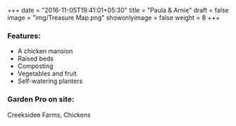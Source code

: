 +++
date = "2016-11-05T19:41:01+05:30"
title = "Paula & Arnie"
draft = false
image = "img/Treasure Map.png"
showonlyimage = false
weight = 8
+++

<!--more-->
<h3>Features:</h3>
<ul>
    <li>A chicken mansion</li>
    <li>Raised beds</li>
    <li>Composting</li>
    <li>Vegetables and fruit</li>
    <li>Self-watering planters</li>
</ul>

<h3>Garden Pro on site:</h3>
Creeksidee Farms, Chickens